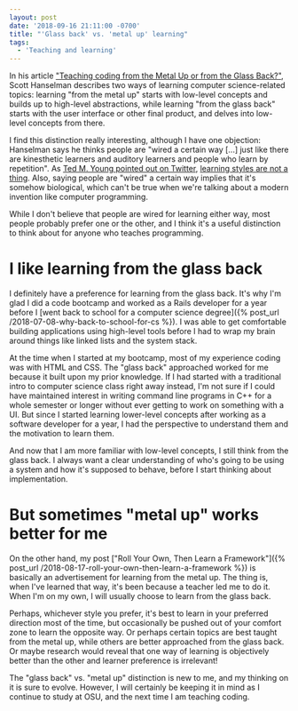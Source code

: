 ```yaml
---
layout: post
date: '2018-09-16 21:11:00 -0700'
title: "'Glass back' vs. 'metal up' learning"
tags:
  - 'Teaching and learning'
---
```

In his article ["Teaching coding from the Metal Up or from the Glass Back?"](https://www.hanselman.com/blog/TeachingCodingFromTheMetalUpOrFromTheGlassBack.aspx), Scott Hanselman describes two ways of learning computer science-related topics: learning "from the metal up" starts with low-level concepts and builds up to high-level abstractions, while learning "from the glass back" starts with the user interface or other final product, and delves into low-level concepts from there.

I find this distinction really interesting, although I have one objection: Hanselman says he thinks people are "wired a certain way [...] just like there are kinesthetic learners and auditory learners and people who learn by repetition". As [Ted M. Young pointed out on Twitter](https://twitter.com/jitterted/status/1041366266122915846), [learning styles are not a thing](https://www.theatlantic.com/science/archive/2018/04/the-myth-of-learning-styles/557687/). Also, saying people are "wired" a certain way implies that it's somehow biological, which can't be true when we're talking about a modern invention like computer programming.

While I don't believe that people are wired for learning either way, most people probably prefer one or the other, and I think it's a useful distinction to think about for anyone who teaches programming.

# I like learning from the glass back

I definitely have a preference for learning from the glass back. It's why I'm glad I did a code bootcamp and worked as a Rails developer for a year before I [went back to school for a computer science degree]({% post_url /2018-07-08-why-back-to-school-for-cs %}). I was able to get comfortable building applications using high-level tools before I had to wrap my brain around things like linked lists and the system stack.

At the time when I started at my bootcamp, most of my experience coding was with HTML and CSS. The "glass back" approached worked for me because it built upon my prior knowledge. If I had started with a traditional intro to computer science class right away instead, I'm not sure if I could have maintained interest in writing command line programs in C++ for a whole semester or longer without ever getting to work on something with a UI. But since I started learning lower-level concepts after working as a software developer for a year, I had the perspective to understand them and the motivation to learn them.

And now that I am more familiar with low-level concepts, I still think from the glass back. I always want a clear understanding of who's going to be using a system and how it's supposed to behave, before I start thinking about implementation.

# But sometimes "metal up" works better for me

On the other hand, my post ["Roll Your Own, Then Learn a Framework"]({% post_url /2018-08-17-roll-your-own-then-learn-a-framework %}) is basically an advertisement for learning from the metal up. The thing is, when I've learned that way, it's been because a teacher led me to do it. When I'm on my own, I will usually choose to learn from the glass back.

Perhaps, whichever style you prefer, it's best to learn in your preferred direction most of the time, but occasionally be pushed out of your comfort zone to learn the opposite way. Or perhaps certain topics are best taught from the metal up, while others are better approached from the glass back. Or maybe research would reveal that one way of learning is objectively better than the other and learner preference is irrelevant!

The "glass back" vs. "metal up" distinction is new to me, and my thinking on it is sure to evolve. However, I will certainly be keeping it in mind as I continue to study at OSU, and the next time I am teaching coding.

